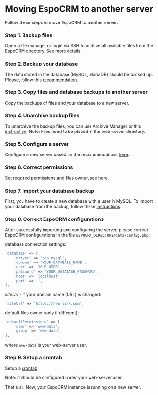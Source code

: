 # Moving EspoCRM to another server

Follow these steps to move EspoCRM to another server:

### Step 1. Backup files

Open a file manager or login via SSH to archive all available files from the EspoCRM directory. See [more details](backup-and-restore.md#step-1-backup-files).

### Step 2. Backup your database

The data stored in the database (MySQL, MariaDB) should be backed up. Please, follow this [recommendation](backup-and-restore.md#step-2-backup-database).

### Step 3. Copy files and database backups to another server

Copy the backups of files and your database to a new server.

### Step 4. Unarchive backup files

To unarchive the backup files, you can use Archive Manager or this [instruction](backup-and-restore.md#step-1-unarchive-backup-files).
Note: Files need to be placed in the web-server directory.

### Step 5. Configure a server

Configure a new server based on the recommendations [here](server-configuration.md).

### Step 6. Correct permissions

Set required permissions and files owner, see [here](server-configuration.md#required-permissions-for-unix-based-systems).

### Step 7. Import your database backup

First, you have to create a new database with a user in MySQL. To import your database from the backup, follow these [instructions](backup-and-restore.md#step-3-import-database-dump).

### Step 8. Correct EspoCRM configurations

After successfully importing and configuring the server, please correct EspoCRM configurations in the file `ESPOCRM_DIRECTORY/data/config.php`:

database connection settings:

```php
'database' => [
    'driver' => 'pdo_mysql',
    'dbname' => 'YOUR_DATABASE_NAME',
    'user' => 'YOUR_USER',
    'password' => 'YOUR_DATABASE_PASSWORD',
    'host' => 'localhost',
    'port' => '',
],
```

*siteUrl* - if your domain name (URL) is changed:

```php
'siteUrl' => 'https://new-link.com',
```

default files owner (only if different):

```php
'defaultPermissions' => [
    'user' => 'www-data',
    'group' => 'www-data',
],
```

where `www-data` is your web-server user.

### Step 9. Setup a crontab

Setup a [crontab](server-configuration.md#setting-up-crontab).

Note: it should be configured under your web-server user.

That's all. Now, your EspoCRM instance is running on a new server.
